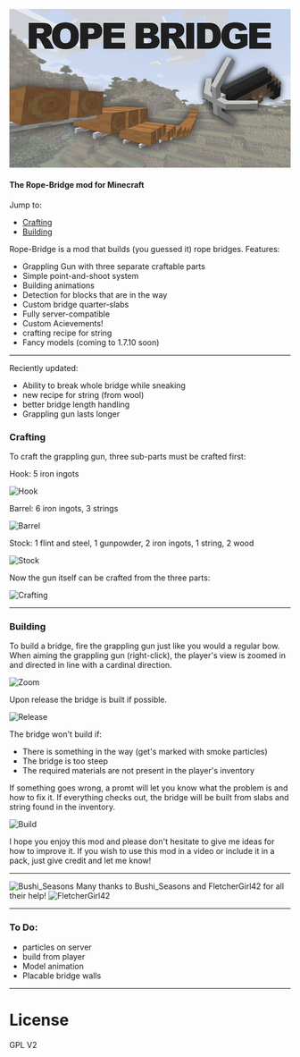 ![Banner](ropebridge.logo.png)

#### The Rope-Bridge mod for Minecraft  

Jump to:

- [Crafting](#Crafting)
- [Building](#Building)

Rope-Bridge is a mod that builds (you guessed it) rope bridges.
Features:
-   Grappling Gun with three separate craftable parts
-   Simple point-and-shoot system
-   Building animations
-   Detection for blocks that are in the way
-   Custom bridge quarter-slabs
-   Fully server-compatible
-   Custom Acievements!
- 	crafting recipe for string
-   Fancy models (coming to 1.7.10 soon)

---

Reciently updated:
- Ability to break whole bridge while sneaking
- new recipe for string (from wool)
- better bridge length handling
- Grappling gun lasts longer

### <a name="Crafting"></a>Crafting

To craft the grappling gun, three sub-parts must be crafted first:

Hook: 5 iron ingots

![Hook](images/hook.png)

Barrel: 6 iron ingots, 3 strings

![Barrel](images/barrel.png)

Stock: 1 flint and steel, 1 gunpowder, 2 iron ingots, 1 string, 2 wood

![Stock](images/handle.png)

Now the gun itself can be crafted from the three parts:

![Crafting](images/crafting.png)

---

### <a name="Building"></a>Building

To build a bridge, fire the grappling gun just like you would a regular bow. When aiming the grappling gun (right-click), the player's view is zoomed in and directed in line with a cardinal direction.

![Zoom](images/zoom.gif)

Upon release the bridge is built if possible.

![Release](images/release.gif)

The bridge won't build if:
- There is something in the way (get's marked with smoke particles)
- The bridge is too steep
- The required materials are not present in the player's inventory

If something goes wrong, a promt will let you know what the problem is and how to fix it. If everything checks out, the bridge will be built from slabs and string found in the inventory.

![Build](images/build.gif)

I hope you enjoy this mod and please don't hesitate to give me ideas for how to improve it. If you wish to use this mod in a video or include it in a pack, just give credit and let me know!

---

![Bushi_Seasons](images/Bushi_Seasons.png)
Many thanks to Bushi_Seasons and FletcherGirl42 for all their help!
![FletcherGirl42](images/FletcherGirl42.png)

---

### To Do:
- particles on server
- build from player
- Model animation
- Placable bridge walls
---

# License
GPL V2
